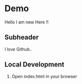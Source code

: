 # Demo

Hello I am new Here !!

## Subheader
I love Github..

## Local Development

1. Open index.html in your browser
